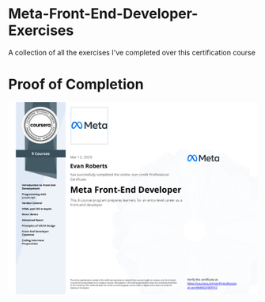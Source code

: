 # Meta-Front-End-Developer-Exercises
A collection of all the exercises I've completed over this certification course

# Proof of Completion

<img src="./Meta-Front-End-Developer-Cert.pdf" width=800>
